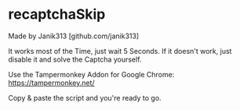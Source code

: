 # recaptchaSkip
Made by Janik313 [github.com/janik313]

It works most of the Time, just wait 5 Seconds. If it doesn't work, just disable it and solve the Captcha yourself.

Use the Tampermonkey Addon for Google Chrome: https://tampermonkey.net/

Copy & paste the script and you're ready to go.
